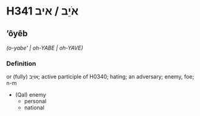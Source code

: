 # H341 אֹיֵב / איב

## ʼôyêb

_(o-yabe' | oh-YABE | oh-YAVE)_

### Definition

or (fully) אוֹיֵב; active participle of H0340; hating; an adversary; enemy, foe; n-m

- (Qal) enemy
  - personal
  - national

